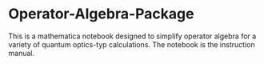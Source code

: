# Operator-Algebra-Package

This is a mathematica notebook designed to simplify operator algebra for a variety of quantum optics-typ calculations.  The notebook is the instruction manual. 